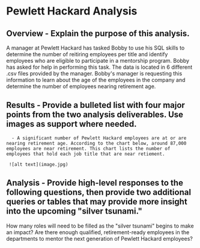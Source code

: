 # Pewlett Hackard Analysis

## Overview -  Explain the purpose of this analysis.

A manager at Pewlett Hackard has tasked Bobby to use his SQL skills to determine the number of reitiring employees per title and identify employees who are eligible to participate in a mentorship program. Bobby has asked for help in performing this task. The data is located in 6 different .csv files provided by the manager. Bobby's manager is requesting this information to learn about the age of the employees in the company and determine the number of employees nearing retirement age.  

## Results - Provide a bulleted list with four major points from the two analysis deliverables. Use images as support where needed.

      - A significant number of Pewlett Hackard employees are at or are nearing retirement age. According to the chart below, around 87,000 employees are near retirement. This chart lists the number of employees that hold each job title that are near retiement. 
      
     ![alt text](image.jpg) 

## Analysis - Provide high-level responses to the following questions, then provide two additional queries or tables that may provide more insight into the upcoming "silver tsunami."
How many roles will need to be filled as the "silver tsunami" begins to make an impact?
Are there enough qualified, retirement-ready employees in the departments to mentor the next generation of Pewlett Hackard employees?
